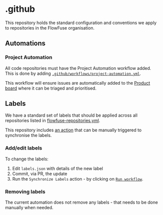 # .github

This repository holds the standard configuration and conventions we apply to
repositories in the FlowFuse organisation.

## Automations

### Project Automation

All code repositories must have the Project Automation workflow added. This is done
by adding [`.github/workflows/project-automation.yml`](https://github.com/flowfuse/flowforge/blob/main/.github/workflows/project-automation.yml).

This workflow will ensure issues are automatically added to the [Product board](https://github.com/orgs/flowfuse/projects/3) where it can be triaged and prioritised.

## Labels

We have a standard set of labels that should be applied across all repositories listed in [flowfuse-repositories.yml](https://github.com/flowfuse/.github/blob/main/flowfuse-repositories.yml).

This repository includes [an action](https://github.com/flowfuse/.github/actions/workflows/sync-labels.yml) that can be manually triggered
to synchronise the labels.

### Add/edit labels

To change the labels:

1. Edit `labels.json` with details of the new label
2. Commit, via PR, the update
3. Run the `Synchronize Labels` action - by clicking on [`Run workflow`](https://github.com/flowfuse/.github/actions/workflows/sync-labels.yml).

### Removing labels

The current automation does not remove any labels - that needs to be
done manually when needed.

